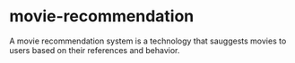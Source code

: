 # movie-recommendation
A movie recommendation system is a technology that sauggests movies to users based on their references and behavior.
